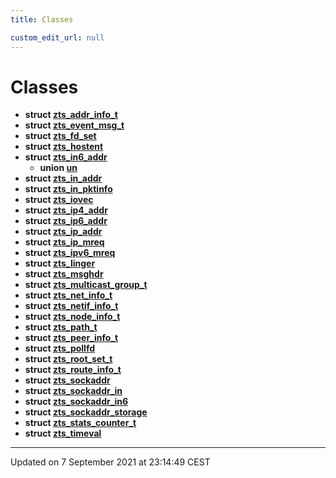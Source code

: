 ```yaml
---
title: Classes

custom_edit_url: null
---
```


# Classes




* **struct [zts_addr_info_t](/autogen/libzt/classes/structzts__addr__info__t.md)** 
* **struct [zts_event_msg_t](/autogen/libzt/classes/structzts__event__msg__t.md)** 
* **struct [zts_fd_set](/autogen/libzt/classes/structzts__fd__set.md)** 
* **struct [zts_hostent](/autogen/libzt/classes/structzts__hostent.md)** 
* **struct [zts_in6_addr](/autogen/libzt/classes/structzts__in6__addr.md)** 
    * **union [un](/autogen/libzt/classes/unionzts__in6__addr_1_1un.md)** 
* **struct [zts_in_addr](/autogen/libzt/classes/structzts__in__addr.md)** 
* **struct [zts_in_pktinfo](/autogen/libzt/classes/structzts__in__pktinfo.md)** 
* **struct [zts_iovec](/autogen/libzt/classes/structzts__iovec.md)** 
* **struct [zts_ip4_addr](/autogen/libzt/classes/structzts__ip4__addr.md)** 
* **struct [zts_ip6_addr](/autogen/libzt/classes/structzts__ip6__addr.md)** 
* **struct [zts_ip_addr](/autogen/libzt/classes/structzts__ip__addr.md)** 
* **struct [zts_ip_mreq](/autogen/libzt/classes/structzts__ip__mreq.md)** 
* **struct [zts_ipv6_mreq](/autogen/libzt/classes/structzts__ipv6__mreq.md)** 
* **struct [zts_linger](/autogen/libzt/classes/structzts__linger.md)** 
* **struct [zts_msghdr](/autogen/libzt/classes/structzts__msghdr.md)** 
* **struct [zts_multicast_group_t](/autogen/libzt/classes/structzts__multicast__group__t.md)** 
* **struct [zts_net_info_t](/autogen/libzt/classes/structzts__net__info__t.md)** 
* **struct [zts_netif_info_t](/autogen/libzt/classes/structzts__netif__info__t.md)** 
* **struct [zts_node_info_t](/autogen/libzt/classes/structzts__node__info__t.md)** 
* **struct [zts_path_t](/autogen/libzt/classes/structzts__path__t.md)** 
* **struct [zts_peer_info_t](/autogen/libzt/classes/structzts__peer__info__t.md)** 
* **struct [zts_pollfd](/autogen/libzt/classes/structzts__pollfd.md)** 
* **struct [zts_root_set_t](/autogen/libzt/classes/structzts__root__set__t.md)** 
* **struct [zts_route_info_t](/autogen/libzt/classes/structzts__route__info__t.md)** 
* **struct [zts_sockaddr](/autogen/libzt/classes/structzts__sockaddr.md)** 
* **struct [zts_sockaddr_in](/autogen/libzt/classes/structzts__sockaddr__in.md)** 
* **struct [zts_sockaddr_in6](/autogen/libzt/classes/structzts__sockaddr__in6.md)** 
* **struct [zts_sockaddr_storage](/autogen/libzt/classes/structzts__sockaddr__storage.md)** 
* **struct [zts_stats_counter_t](/autogen/libzt/classes/structzts__stats__counter__t.md)** 
* **struct [zts_timeval](/autogen/libzt/classes/structzts__timeval.md)** 



-------------------------------

Updated on  7 September 2021 at 23:14:49 CEST
